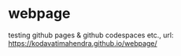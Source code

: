 # webpage
testing github pages &amp; github codespaces etc.,
url: https://kodavatimahendra.github.io/webpage/

